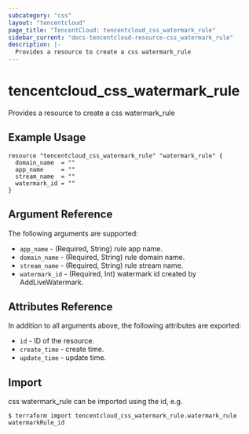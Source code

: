 ```yaml
---
subcategory: "css"
layout: "tencentcloud"
page_title: "TencentCloud: tencentcloud_css_watermark_rule"
sidebar_current: "docs-tencentcloud-resource-css_watermark_rule"
description: |-
  Provides a resource to create a css watermark_rule
---
```


# tencentcloud_css_watermark_rule

Provides a resource to create a css watermark_rule

## Example Usage

```hcl
resource "tencentcloud_css_watermark_rule" "watermark_rule" {
  domain_name  = ""
  app_name     = ""
  stream_name  = ""
  watermark_id = ""
}
```

## Argument Reference

The following arguments are supported:

* `app_name` - (Required, String) rule app name.
* `domain_name` - (Required, String) rule domain name.
* `stream_name` - (Required, String) rule stream name.
* `watermark_id` - (Required, Int) watermark id created by AddLiveWatermark.

## Attributes Reference

In addition to all arguments above, the following attributes are exported:

* `id` - ID of the resource.
* `create_time` - create time.
* `update_time` - update time.


## Import

css watermark_rule can be imported using the id, e.g.
```
$ terraform import tencentcloud_css_watermark_rule.watermark_rule watermarkRule_id
```

